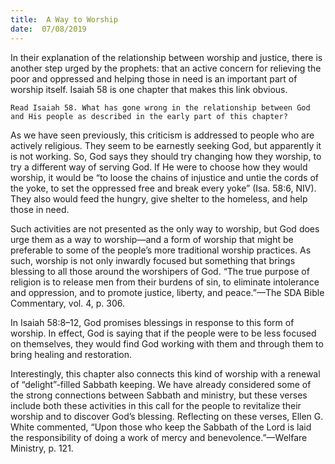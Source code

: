 ```yaml
---
title:  A Way to Worship
date:  07/08/2019
---
```


In their explanation of the relationship between worship and justice, there is another step urged by the prophets: that an active concern for relieving the poor and oppressed and helping those in need is an important part of worship itself. Isaiah 58 is one chapter that makes this link obvious.

`Read Isaiah 58. What has gone wrong in the relationship between God and His people as described in the early part of this chapter?`

As we have seen previously, this criticism is addressed to people who are actively religious. They seem to be earnestly seeking God, but apparently it is not working. So, God says they should try changing how they worship, to try a different way of serving God. If He were to choose how they would worship, it would be “to loose the chains of injustice and untie the cords of the yoke, to set the oppressed free and break every yoke” (Isa. 58:6, NIV). They also would feed the hungry, give shelter to the homeless, and help those in need.

Such activities are not presented as the only way to worship, but God does urge them as a way to worship—and a form of worship that might be preferable to some of the people’s more traditional worship practices. As such, worship is not only inwardly focused but something that brings blessing to all those around the worshipers of God. “The true purpose of religion is to release men from their burdens of sin, to eliminate intolerance and oppression, and to promote justice, liberty, and peace.”—The SDA Bible Commentary, vol. 4, p. 306.

In Isaiah 58:8–12, God promises blessings in response to this form of worship. In effect, God is saying that if the people were to be less focused on themselves, they would find God working with them and through them to bring healing and restoration.

Interestingly, this chapter also connects this kind of worship with a renewal of “delight”-filled Sabbath keeping. We have already considered some of the strong connections between Sabbath and ministry, but these verses include both these activities in this call for the people to revitalize their worship and to discover God’s blessing. Reflecting on these verses, Ellen G. White commented, “Upon those who keep the Sabbath of the Lord is laid the responsibility of doing a work of mercy and benevolence.”—Welfare Ministry, p. 121.